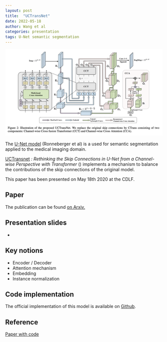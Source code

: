 ```yaml
---
layout: post 
title:  "UCTransNet"
date: 2022-05-18
author: Wang et al
categories: presentation
tags: U-Net semantic segmentation
---
```


![UCTransnet](/assets/UCTransnet.png)

The [U-Net model](https://paperswithcode.com/method/u-net) (Ronneberger et al) is a used for semantic segmentation
applied to the medical imaging domain.

[UCTransnet](https://paperswithcode.com/method/uctransnet) *: Rethinking the Skip Connections in U-Net from a Channel-wise Perspective with Transformer* () implements a
mechanism to balance the contributions of the skip connections of the original model. 

This paper has been presented on May 18th 2020 at the CDLF.

## Paper

The publication can be found [on Arxiv.](https://arxiv.org/abs/2109.04335)

## Presentation slides 

- 

## Key notions

- Encoder / Decoder
- Attention mechanism
- Embedding 
- Instance normalization


## Code implementation

The official implementation of this model is available on [Github](https://github.com/McGregorWwww/UCTransNet).

## Reference

[Paper with code](https://paperswithcode.com/method/uctransnet) 


